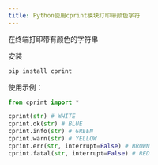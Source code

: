 ```yaml
---
title: Python使用cprint模块打印带颜色字符
---
```


在终端打印带有颜色的字符串

安装
``` bash
pip install cprint
```
使用示例：
``` python
from cprint import *

cprint(str) # WHITE
cprint.ok(str) # BLUE
cprint.info(str) # GREEN
cprint.warn(str) # YELLOW
cprint.err(str, interrupt=False) # BROWN
cprint.fatal(str, interrupt=False) # RED
```